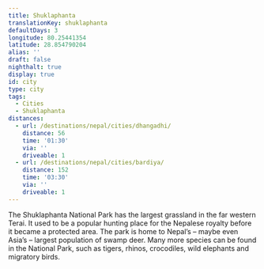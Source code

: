 ```yaml
---
title: Shuklaphanta
translationKey: shuklaphanta
defaultDays: 3
longitude: 80.25441354
latitude: 28.854790204
alias: ''
draft: false
nighthalt: true
display: true
id: city
type: city
tags:
  - Cities
  - Shuklaphanta
distances:
  - url: /destinations/nepal/cities/dhangadhi/
    distance: 56
    time: '01:30'
    via: ''
    driveable: 1
  - url: /destinations/nepal/cities/bardiya/
    distance: 152
    time: '03:30'
    via: ''
    driveable: 1
---
```















The Shuklaphanta National Park has the largest grassland in the far western Terai. It used to be a popular hunting place for the Nepalese royalty before it became a protected area. The park is home to Nepal’s – maybe even Asia’s – largest population of swamp deer. Many more species can be found in the National Park, such as tigers, rhinos, crocodiles, wild elephants and migratory birds. 